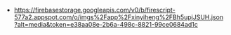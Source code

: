 - https://firebasestorage.googleapis.com/v0/b/firescript-577a2.appspot.com/o/imgs%2Fapp%2Fxinyiheng%2FBh5upjJSUH.json?alt=media&token=e38aa08e-2b6a-498c-8821-99ce0684ad1c
